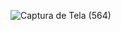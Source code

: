 ![Captura de Tela (564)](https://github.com/DabiLiam/Bot-para-Automatizacao/assets/130109019/936b3f9d-fc8a-4536-a8c3-3f6eaf2fa7a0)
